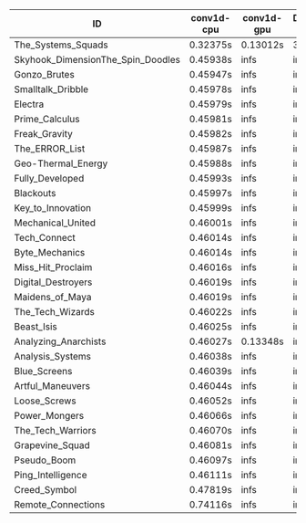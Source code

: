 |ID|conv1d-cpu|conv1d-gpu|DWSPConv2D-gpu|gemm-gpu|avg|
|-|-|-|-|-|-|
|The_Systems_Squads|0.32375s|0.13012s|3.06259s|4.35197s|1.96711s|
|Skyhook_DimensionThe_Spin_Doodles|0.45938s|infs|infs|4.40422s|infs|
|Gonzo_Brutes|0.45947s|infs|infs|4.37681s|infs|
|Smalltalk_Dribble|0.45978s|infs|infs|4.34911s|infs|
|Electra|0.45979s|infs|infs|4.39991s|infs|
|Prime_Calculus|0.45981s|infs|infs|4.40049s|infs|
|Freak_Gravity|0.45982s|infs|infs|4.41224s|infs|
|The_ERROR_List|0.45987s|infs|infs|4.38137s|infs|
|Geo-Thermal_Energy|0.45988s|infs|infs|4.39338s|infs|
|Fully_Developed|0.45993s|infs|infs|4.42384s|infs|
|Blackouts|0.45997s|infs|infs|4.37426s|infs|
|Key_to_Innovation|0.45999s|infs|infs|4.38458s|infs|
|Mechanical_United|0.46001s|infs|infs|4.40957s|infs|
|Tech_Connect|0.46014s|infs|infs|4.42486s|infs|
|Byte_Mechanics|0.46014s|infs|infs|4.39924s|infs|
|Miss_Hit_Proclaim|0.46016s|infs|infs|4.38936s|infs|
|Digital_Destroyers|0.46019s|infs|infs|4.38504s|infs|
|Maidens_of_Maya|0.46019s|infs|infs|4.40147s|infs|
|The_Tech_Wizards|0.46022s|infs|infs|4.42123s|infs|
|Beast_Isis|0.46025s|infs|infs|4.41571s|infs|
|Analyzing_Anarchists|0.46027s|0.13348s|infs|4.39719s|infs|
|Analysis_Systems|0.46038s|infs|infs|4.40832s|infs|
|Blue_Screens|0.46039s|infs|infs|4.39326s|infs|
|Artful_Maneuvers|0.46044s|infs|infs|4.40528s|infs|
|Loose_Screws|0.46052s|infs|infs|4.39613s|infs|
|Power_Mongers|0.46066s|infs|infs|4.40218s|infs|
|The_Tech_Warriors|0.46070s|infs|infs|4.39735s|infs|
|Grapevine_Squad|0.46081s|infs|infs|4.38915s|infs|
|Pseudo_Boom|0.46097s|infs|infs|4.39894s|infs|
|Ping_Intelligence|0.46111s|infs|infs|4.37696s|infs|
|Creed_Symbol|0.47819s|infs|infs|4.38073s|infs|
|Remote_Connections|0.74116s|infs|infs|4.39144s|infs|
